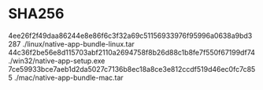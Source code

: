 # SHA256
4ee26f2f49daa86244e8e86f6c3f32a69c51156933976f95996a0638a9bd3287  ./linux/native-app-bundle-linux.tar
44c36f2be56e8d115703abf2110a2694758f8b26d88c1b8fe7f550f67199df74  ./win32/native-app-setup.exe
7ce59933bce7aeb1d2da5027c7136b8ec18a8ce3e812ccdf519d46ec0fc7c855  ./mac/native-app-bundle-mac.tar

